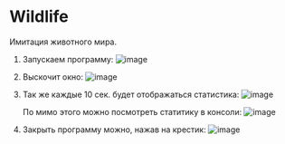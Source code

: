 # Wildlife
Имитация животного мира.
1) Запускаем программу:
   ![image](https://github.com/kodbars/Wildlife/assets/146108296/b6094121-9264-44b2-a138-c481af33a47a)
2) Выскочит окно:
   ![image](https://github.com/kodbars/Wildlife/assets/146108296/195f87b1-756c-4e58-972f-dc98f80f9e28)
3) Так же каждые 10 сек. будет отображаться статистика:
   ![image](https://github.com/kodbars/Wildlife/assets/146108296/fe8e4aed-ff19-4ba1-a450-428dc7e81538)

   По мимо этого можно посмотреть статитику в консоли:
   ![image](https://github.com/kodbars/Wildlife/assets/146108296/d1fe9169-8a3d-403b-9806-e34ed24cf257)
4) Закрыть программу можно, нажав на крестик:
   ![image](https://github.com/kodbars/Wildlife/assets/146108296/f35c0fac-5186-46d2-be5f-ba57b3846a3e) 



